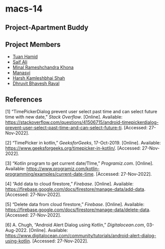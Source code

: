 # macs-14


## Project-Apartment Buddy

## Project Members

- [Tuan Hamid](tn220771@dal.ca)
- [Saif Ali](sprasla@dal.ca)
- [Minal Rameshchandra Khona](mn977442@dal.ca)
- [Manasvi](mn838732@dal.ca)
- [Harsh Kamleshbhai Shah](hr838264@dal.ca)
- [Dhruvit Bhavesh Raval](dh343307@dal.ca)


## References

[1]	“TimePickerDialog prevent user select past time and can select future time
with new date,”  _Stack Overflow_. [Online]. Available: https://stackoverflow.com/questions/41506715/android-timepickerdialog-prevent-user-select-past-time-and-can-select-future-ti. [Accessed: 27-Nov-2022].

[2]	“TimePicker in kotlin,”  _GeeksforGeeks_, 17-Oct-2019. [Online]. Available: https://www.geeksforgeeks.org/timepicker-in-kotlin/. [Accessed: 27-Nov-2022].

[3]	“Kotlin program to get current date/TIme,”  _Programiz.com_. [Online]. Available: https://www.programiz.com/kotlin-programming/examples/current-date-time. [Accessed: 27-Nov-2022].

[4]	“Add data to cloud firestore,”  _Firebase_. [Online]. Available: https://firebase.google.com/docs/firestore/manage-data/add-data. [Accessed: 27-Nov-2022].

[5]	“Delete data from cloud firestore,”  _Firebase_. [Online]. Available: https://firebase.google.com/docs/firestore/manage-data/delete-data. [Accessed: 27-Nov-2022].

[6]	A. Chugh, “Android Alert Dialog using Kotlin,”  _Digitalocean.com_, 03-Aug-2022. [Online]. Available: https://www.digitalocean.com/community/tutorials/android-alert-dialog-using-kotlin. [Accessed: 27-Nov-2022].
